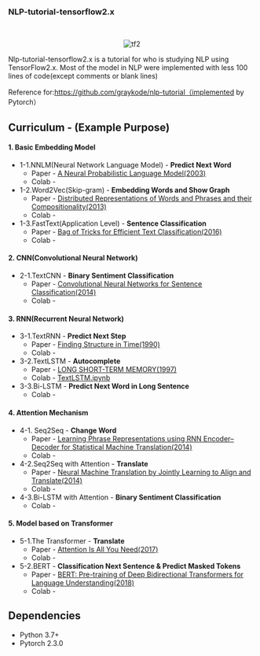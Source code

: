 ### NLP-tutorial-tensorflow2.x

​	<center>![tf2](https://cdn.jsdelivr.net/gh/Okiii-lh/images/img/tf2-20210705145821081.png)</center>

Nlp-tutorial-tensorflow2.x is a tutorial for who is studying NLP using TensorFlow2.x. Most of the model in NLP were implemented with less 100 lines of code(except comments or blank lines)

Reference for:https://github.com/graykode/nlp-tutorial（implemented by Pytorch）

## Curriculum - (Example Purpose)

#### 1. Basic Embedding Model

- 1-1.NNLM(Neural Network Language Model) - **Predict Next Word**
  - Paper - [A Neural Probabilistic Language Model(2003)](http://www.jmlr.org/papers/volume3/bengio03a/bengio03a.pdf)
  - Colab - 
- 1-2.Word2Vec(Skip-gram) - **Embedding Words and Show Graph**
  - Paper - [Distributed Representations of Words and Phrases and their Compositionality(2013)](https://papers.nips.cc/paper/5021-distributed-representations-of-words-and-phrases-and-their-compositionality.pdf)
  - Colab -
- 1-3.FastText(Application Level) - **Sentence Classification**
  - Paper - [Bag of Tricks for Efficient Text Classification(2016)](https://arxiv.org/pdf/1607.01759.pdf)
  - Colab - 

#### 2. CNN(Convolutional Neural Network)

- 2-1.TextCNN - **Binary Sentiment Classification**
  - Paper - [Convolutional Neural Networks for Sentence Classification(2014)](http://www.aclweb.org/anthology/D14-1181)
  - Colab - 

#### 3. RNN(Recurrent Neural Network)

- 3-1.TextRNN - **Predict Next Step**
  - Paper - [Finding Structure in Time(1990)](http://psych.colorado.edu/~kimlab/Elman1990.pdf)
  - Colab - 
- 3-2.TextLSTM - **Autocomplete**
  - Paper - [LONG SHORT-TERM MEMORY(1997)](https://www.bioinf.jku.at/publications/older/2604.pdf)
  - Colab - [TextLSTM.ipynb](https://colab.research.google.com/github/graykode/nlp-tutorial/blob/master/3-2.TextLSTM/TextLSTM.ipynb)
- 3-3.Bi-LSTM - **Predict Next Word in Long Sentence**
  - Colab - 

#### 4. Attention Mechanism

- 4-1. Seq2Seq - **Change Word**
  - Paper - [Learning Phrase Representations using RNN Encoder–Decoder for Statistical Machine Translation(2014)](https://arxiv.org/pdf/1406.1078.pdf)
  - Colab - 
- 4-2.Seq2Seq with Attention - **Translate**
  - Paper - [Neural Machine Translation by Jointly Learning to Align and Translate(2014)](https://arxiv.org/abs/1409.0473)
  - Colab - 
- 4-3.Bi-LSTM with Attention - **Binary Sentiment Classification**
  - Colab - 

#### 5. Model based on Transformer

- 5-1.The Transformer - **Translate**
  - Paper - [Attention Is All You Need(2017)](https://arxiv.org/abs/1706.03762)
  - Colab - 
- 5-2.BERT - **Classification Next Sentence & Predict Masked Tokens**
  - Paper - [BERT: Pre-training of Deep Bidirectional Transformers for Language Understanding(2018)](https://arxiv.org/abs/1810.04805)
  - Colab - 

## Dependencies

- Python 3.7+
- Pytorch 2.3.0

## 